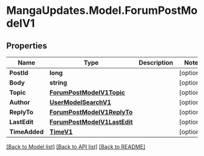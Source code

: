 # MangaUpdates.Model.ForumPostModelV1

## Properties

Name | Type | Description | Notes
------------ | ------------- | ------------- | -------------
**PostId** | **long** |  | [optional] 
**Body** | **string** |  | [optional] 
**Topic** | [**ForumPostModelV1Topic**](ForumPostModelV1Topic.md) |  | [optional] 
**Author** | [**UserModelSearchV1**](UserModelSearchV1.md) |  | [optional] 
**ReplyTo** | [**ForumPostModelV1ReplyTo**](ForumPostModelV1ReplyTo.md) |  | [optional] 
**LastEdit** | [**ForumPostModelV1LastEdit**](ForumPostModelV1LastEdit.md) |  | [optional] 
**TimeAdded** | [**TimeV1**](TimeV1.md) |  | [optional] 

[[Back to Model list]](../README.md#documentation-for-models) [[Back to API list]](../README.md#documentation-for-api-endpoints) [[Back to README]](../README.md)

